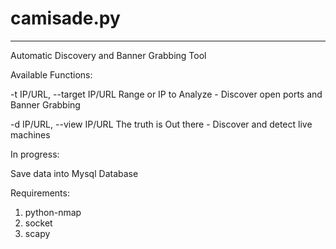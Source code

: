 # camisade.py
-------------------------------------------------
Automatic Discovery and Banner Grabbing Tool



Available Functions:

-t IP/URL, --target IP/URL    Range or IP to Analyze - Discover open ports and Banner Grabbing


-d IP/URL, --view IP/URL      The truth is Out there - Discover and detect live machines

In progress:

Save data into Mysql Database


Requirements:

1. python-nmap
2. socket
3. scapy


